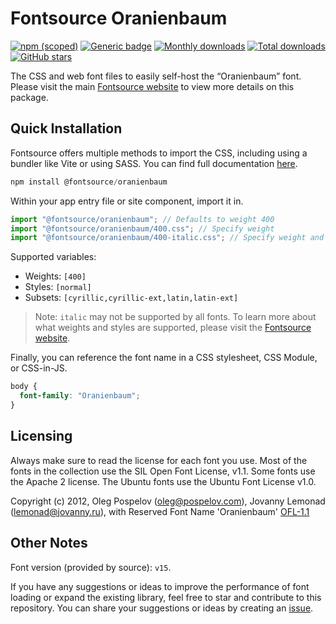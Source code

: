 # Fontsource Oranienbaum

[![npm (scoped)](https://img.shields.io/npm/v/@fontsource/oranienbaum?color=brightgreen)](https://www.npmjs.com/package/@fontsource/oranienbaum) [![Generic badge](https://img.shields.io/badge/fontsource-passing-brightgreen)](https://github.com/fontsource/fontsource) [![Monthly downloads](https://badgen.net/npm/dm/@fontsource/oranienbaum)](https://github.com/fontsource/fontsource) [![Total downloads](https://badgen.net/npm/dt/@fontsource/oranienbaum)](https://github.com/fontsource/fontsource) [![GitHub stars](https://img.shields.io/github/stars/fontsource/fontsource.svg?style=social&label=Star)](https://github.com/fontsource/fontsource/stargazers)

The CSS and web font files to easily self-host the “Oranienbaum” font. Please visit the main [Fontsource website](https://fontsource.org/fonts/oranienbaum) to view more details on this package.

## Quick Installation

Fontsource offers multiple methods to import the CSS, including using a bundler like Vite or using SASS. You can find full documentation [here](https://fontsource.org/docs/getting-started/introduction).

```javascript
npm install @fontsource/oranienbaum
```

Within your app entry file or site component, import it in.

```javascript
import "@fontsource/oranienbaum"; // Defaults to weight 400
import "@fontsource/oranienbaum/400.css"; // Specify weight
import "@fontsource/oranienbaum/400-italic.css"; // Specify weight and style
```

Supported variables:
- Weights: `[400]`
- Styles: `[normal]`
- Subsets: `[cyrillic,cyrillic-ext,latin,latin-ext]`

> Note: `italic` may not be supported by all fonts. To learn more about what weights and styles are supported, please visit the [Fontsource website](https://fontsource.org/fonts/oranienbaum).

Finally, you can reference the font name in a CSS stylesheet, CSS Module, or CSS-in-JS.

```css
body {
  font-family: "Oranienbaum";
}
```

## Licensing
Always make sure to read the license for each font you use. Most of the fonts in the collection use the SIL Open Font License, v1.1. Some fonts use the Apache 2 license. The Ubuntu fonts use the Ubuntu Font License v1.0.

Copyright (c) 2012, Oleg Pospelov (oleg@pospelov.com), Jovanny Lemonad (lemonad@jovanny.ru), with Reserved Font Name 'Oranienbaum'
[OFL-1.1](http://scripts.sil.org/OFL)

## Other Notes
Font version (provided by source): `v15`.

If you have any suggestions or ideas to improve the performance of font loading or expand the existing library, feel free to star and contribute to this repository. You can share your suggestions or ideas by creating an [issue](https://github.com/fontsource/fontsource/issues).